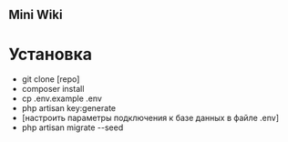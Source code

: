 
## Mini Wiki

# Установка 

* git clone [repo]
* composer install 
* cp .env.example .env 
* php artisan key:generate
* [настроить параметры подключения к базе данных в файле .env]
* php artisan migrate --seed 



